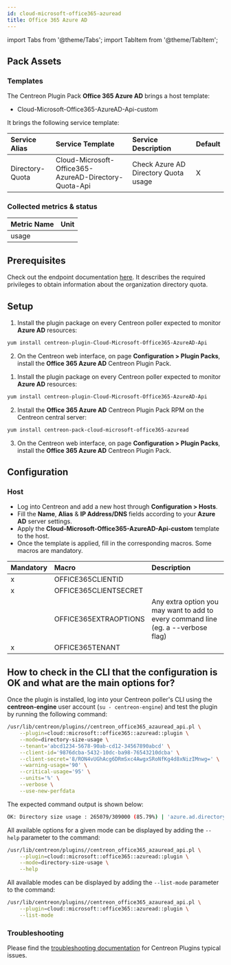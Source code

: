 ```yaml
---
id: cloud-microsoft-office365-azuread
title: Office 365 Azure AD
---
```

import Tabs from '@theme/Tabs';
import TabItem from '@theme/TabItem';


## Pack Assets

### Templates

The Centreon Plugin Pack **Office 365 Azure AD** brings a host template:

* Cloud-Microsoft-Office365-AzureAD-Api-custom

It brings the following service template:

| Service Alias   | Service Template                                      | Service Description                  | Default |
|:----------------|:------------------------------------------------------|:-------------------------------------|:--------|
| Directory-Quota | Cloud-Microsoft-Office365-AzureAD-Directory-Quota-Api | Check Azure AD Directory Quota usage | X       |

### Collected metrics & status

<Tabs groupId="sync">
<TabItem value="Directory-Quota" label="Directory-Quota">

| Metric Name | Unit  |
|:------------|:------|
| usage       |       |

</TabItem>
</Tabs>

## Prerequisites

Check out the endpoint documentation [here](https://docs.microsoft.com/en-us/graph/api/organization-get?view=graph-rest-beta&tabs=http#permissions). It describes the required privileges to obtain information about the organization directory quota.

## Setup

<Tabs groupId="sync">
<TabItem value="Online License" label="Online License">

1. Install the plugin package on every Centreon poller expected to monitor **Azure AD** resources:

```bash
yum install centreon-plugin-Cloud-Microsoft-Office365-AzureAD-Api
```

2. On the Centreon web interface, on page **Configuration > Plugin Packs**, install the **Office 365 Azure AD** Centreon Plugin Pack.

</TabItem>
<TabItem value="Offline License" label="Offline License">

1. Install the plugin package on every Centreon poller expected to monitor **Azure AD** resources:

```bash
yum install centreon-plugin-Cloud-Microsoft-Office365-AzureAD-Api
```

2. Install the **Office 365 Azure AD** Centreon Plugin Pack RPM on the Centreon central server:

```bash
yum install centreon-pack-cloud-microsoft-office365-azuread
```

3. On the Centreon web interface, on page **Configuration > Plugin Packs**, install the **Office 365 Azure AD** Centreon Plugin Pack.

</TabItem>
</Tabs>

## Configuration

### Host

* Log into Centreon and add a new host through **Configuration > Hosts**.
* Fill the **Name**, **Alias** & **IP Address/DNS** fields according to your **Azure AD** server settings.
* Apply the **Cloud-Microsoft-Office365-AzureAD-Api-custom** template to the host.
* Once the template is applied, fill in the corresponding macros. Some macros are mandatory.

| Mandatory   | Macro                 | Description                                                                            |
|:------------|:----------------------|:---------------------------------------------------------------------------------------|
|      x      | OFFICE365CLIENTID     |                                                                                        |
|      x      | OFFICE365CLIENTSECRET |                                                                                        |
|             | OFFICE365EXTRAOPTIONS | Any extra option you may want to add to every command line (eg. a --verbose flag)      |
|      x      | OFFICE365TENANT       |                                                                                        |

## How to check in the CLI that the configuration is OK and what are the main options for?

Once the plugin is installed, log into your Centreon poller's CLI using the
**centreon-engine** user account (`su - centreon-engine`) and test the plugin by
running the following command:

```bash
/usr/lib/centreon/plugins//centreon_office365_azauread_api.pl \
    --plugin=cloud::microsoft::office365::azuread::plugin \
    --mode=directory-size-usage \
    --tenant='abcd1234-5678-90ab-cd12-34567890abcd' \
    --client-id='9876dcba-5432-10dc-ba98-76543210dcba' \
    --client-secret='8/RON4vUGhAcg6DRmSxc4AwgxSRoNfKg4d8xNizIMnwg=' \
    --warning-usage='90' \
    --critical-usage='95' \
    --units='%' \
    --verbose \
    --use-new-perfdata
```

The expected command output is shown below:

```bash
OK: Directory size usage : 265079/309000 (85.79%) | 'azure.ad.directory.usage.count'=265079;0:278100;0:293550;0;309000
```

All available options for a given mode can be displayed by adding the
`--help` parameter to the command:

```bash
/usr/lib/centreon/plugins//centreon_office365_azauread_api.pl \
    --plugin=cloud::microsoft::office365::azuread::plugin \
    --mode=directory-size-usage \
    --help
```

All available modes can be displayed by adding the `--list-mode` parameter to
the command:

```bash
/usr/lib/centreon/plugins//centreon_office365_azauread_api.pl \
    --plugin=cloud::microsoft::office365::azuread::plugin \
    --list-mode
```

### Troubleshooting

Please find the [troubleshooting documentation](../getting-started/how-to-guides/troubleshooting-plugins.md)
for Centreon Plugins typical issues.